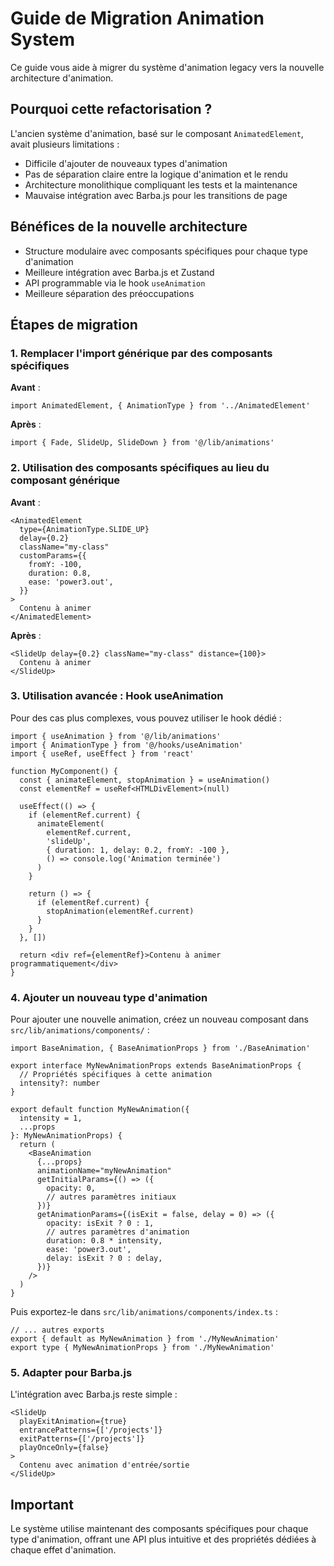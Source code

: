 # Guide de Migration Animation System

Ce guide vous aide à migrer du système d'animation legacy vers la nouvelle architecture d'animation.

## Pourquoi cette refactorisation ?

L'ancien système d'animation, basé sur le composant `AnimatedElement`, avait plusieurs limitations :

- Difficile d'ajouter de nouveaux types d'animation
- Pas de séparation claire entre la logique d'animation et le rendu
- Architecture monolithique compliquant les tests et la maintenance
- Mauvaise intégration avec Barba.js pour les transitions de page

## Bénéfices de la nouvelle architecture

- Structure modulaire avec composants spécifiques pour chaque type d'animation
- Meilleure intégration avec Barba.js et Zustand
- API programmable via le hook `useAnimation`
- Meilleure séparation des préoccupations

## Étapes de migration

### 1. Remplacer l'import générique par des composants spécifiques

**Avant** :

```tsx
import AnimatedElement, { AnimationType } from '../AnimatedElement'
```

**Après** :

```tsx
import { Fade, SlideUp, SlideDown } from '@/lib/animations'
```

### 2. Utilisation des composants spécifiques au lieu du composant générique

**Avant** :

```tsx
<AnimatedElement
  type={AnimationType.SLIDE_UP}
  delay={0.2}
  className="my-class"
  customParams={{
    fromY: -100,
    duration: 0.8,
    ease: 'power3.out',
  }}
>
  Contenu à animer
</AnimatedElement>
```

**Après** :

```tsx
<SlideUp delay={0.2} className="my-class" distance={100}>
  Contenu à animer
</SlideUp>
```

### 3. Utilisation avancée : Hook useAnimation

Pour des cas plus complexes, vous pouvez utiliser le hook dédié :

```tsx
import { useAnimation } from '@/lib/animations'
import { AnimationType } from '@/hooks/useAnimation'
import { useRef, useEffect } from 'react'

function MyComponent() {
  const { animateElement, stopAnimation } = useAnimation()
  const elementRef = useRef<HTMLDivElement>(null)

  useEffect(() => {
    if (elementRef.current) {
      animateElement(
        elementRef.current,
        'slideUp',
        { duration: 1, delay: 0.2, fromY: -100 },
        () => console.log('Animation terminée')
      )
    }

    return () => {
      if (elementRef.current) {
        stopAnimation(elementRef.current)
      }
    }
  }, [])

  return <div ref={elementRef}>Contenu à animer programmatiquement</div>
}
```

### 4. Ajouter un nouveau type d'animation

Pour ajouter une nouvelle animation, créez un nouveau composant dans `src/lib/animations/components/` :

```tsx
import BaseAnimation, { BaseAnimationProps } from './BaseAnimation'

export interface MyNewAnimationProps extends BaseAnimationProps {
  // Propriétés spécifiques à cette animation
  intensity?: number
}

export default function MyNewAnimation({
  intensity = 1,
  ...props
}: MyNewAnimationProps) {
  return (
    <BaseAnimation
      {...props}
      animationName="myNewAnimation"
      getInitialParams={() => ({
        opacity: 0,
        // autres paramètres initiaux
      })}
      getAnimationParams={(isExit = false, delay = 0) => ({
        opacity: isExit ? 0 : 1,
        // autres paramètres d'animation
        duration: 0.8 * intensity,
        ease: 'power3.out',
        delay: isExit ? 0 : delay,
      })}
    />
  )
}
```

Puis exportez-le dans `src/lib/animations/components/index.ts` :

```tsx
// ... autres exports
export { default as MyNewAnimation } from './MyNewAnimation'
export type { MyNewAnimationProps } from './MyNewAnimation'
```

### 5. Adapter pour Barba.js

L'intégration avec Barba.js reste simple :

```tsx
<SlideUp
  playExitAnimation={true}
  entrancePatterns={['/projects']}
  exitPatterns={['/projects']}
  playOnceOnly={false}
>
  Contenu avec animation d'entrée/sortie
</SlideUp>
```

## Important

Le système utilise maintenant des composants spécifiques pour chaque type d'animation, offrant une API plus intuitive et des propriétés dédiées à chaque effet d'animation.
